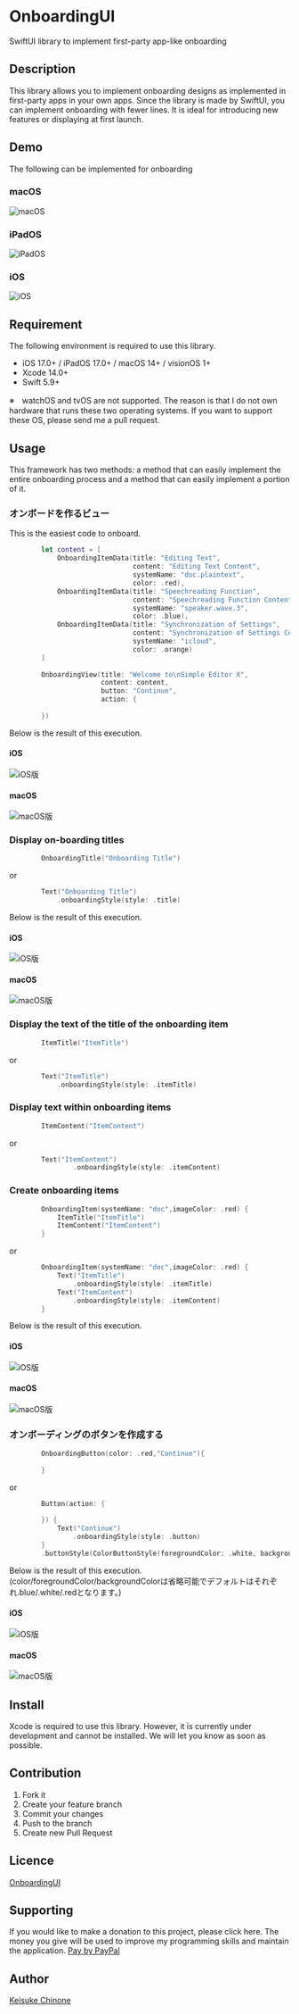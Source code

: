 # OnboardingUI

SwiftUI library to implement first-party app-like onboarding   

## Description

This library allows you to implement onboarding designs as implemented in first-party apps in your own apps.
Since the library is made by SwiftUI, you can implement onboarding with fewer lines. It is ideal for introducing new features or displaying at first launch.   

## Demo

The following can be implemented for onboarding  
### macOS
![macOS](images/macOS_Preview.png "macOS Preview")
### iPadOS
![iPadOS](images/iPadOS_Preview.png "iPadOS Preview")
### iOS
![iOS](images/iOS_Preview.png "iOS Preview")  

## Requirement

The following environment is required to use this library.  
- iOS 17.0+ / iPadOS 17.0+ / macOS 14+ / visionOS 1+
- Xcode 14.0+
- Swift 5.9+

※　watchOS and tvOS are not supported. The reason is that I do not own hardware that runs these two operating systems. If you want to support these OS, please send me a pull request. 
 
## Usage
This framework has two methods: a method that can easily implement the entire onboarding process and a method that can easily implement a portion of it.  

### オンボードを作るビュー
This is the easiest code to onboard.  
```swift
        let content = [
            OnboardingItemData(title: "Editing Text",
                               content: "Editing Text Content",
                               systemName: "doc.plaintext",
                               color: .red),
            OnboardingItemData(title: "Speechreading Function",
                               content: "Speechreading Function Content",
                               systemName: "speaker.wave.3",
                               color: .blue),
            OnboardingItemData(title: "Synchronization of Settings",
                               content: "Synchronization of Settings Content",
                               systemName: "icloud",
                               color: .orange)
        ]
        
        OnboardingView(title: "Welcome to\nSimple Editor X",
                       content: content,
                       button: "Continue",
                       action: {
            
        })
```
Below is the result of this execution.  
#### iOS
![iOS版](images/iOS_Onboarding.png "Onboarding")  
#### macOS
![macOS版](images/macOS_Onboarding.png "Onboarding")  

### Display on-boarding titles
```swift
        OnboardingTitle("Onboarding Title")
```
or
```swift
        Text("Onboarding Title")
            .onboardingStyle(style: .title)
``` 
Below is the result of this execution.  
#### iOS
![iOS版](images/iOS_OnboardingTitle.png "Onboarding Title")  
#### macOS
![macOS版](images/macOS_OnboardingTitle.png "Onboarding Title")  

### Display the text of the title of the onboarding item
```swift
        ItemTitle("ItemTitle")
```
or
```swift
        Text("ItemTitle")
            .onboardingStyle(style: .itemTitle)
```

### Display text within onboarding items 
```swift
        ItemContent("ItemContent")
```
or
```swift
        Text("ItemContent")
                .onboardingStyle(style: .itemContent)
```

### Create onboarding items
```swift
        OnboardingItem(systemName: "doc",imageColor: .red) {
            ItemTitle("ItemTitle")
            ItemContent("ItemContent")
        }
```
or
```swift
        OnboardingItem(systemName: "doc",imageColor: .red) {
            Text("ItemTitle")
                .onboardingStyle(style: .itemTitle)
            Text("ItemContent")
                .onboardingStyle(style: .itemContent)
        }
```
Below is the result of this execution.  
#### iOS
![iOS版](images/iOS_OnboardingItem.png "Onboarding Item")  
#### macOS
![macOS版](images/macOS_OnboardingItem.png "Onboarding Item")  

### オンボーディングのボタンを作成する
```swift
        OnboardingButton(color: .red,"Continue"){
            
        }
```
or
```swift
        Button(action: {
            
        }) {
            Text("Continue")
                .onboardingStyle(style: .button)
        }
        .buttonStyle(ColorButtonStyle(foregroundColor: .white, backgroundColor: .red))
```
Below is the result of this execution.   
(color/foregroundColor/backgroundColorは省略可能でデフォルトはそれぞれ.blue/.white/.redとなります。)  
#### iOS
![iOS版](images/iOS_ContinueButton.png "Continue Button")  
#### macOS
![macOS版](images/macOS_ContinueButton.png "Continue Button")  
## Install

Xcode is required to use this library.
However, it is currently under development and cannot be installed. We will let you know as soon as possible.  

## Contribution

1. Fork it
2. Create your feature branch
3. Commit your changes
4. Push to the branch
5. Create new Pull Request


## Licence

[OnboardingUI](https://github.com/KC-2001MS/OnboardingUI/blob/main/LICENSE)

## Supporting

If you would like to make a donation to this project, please click here. The money you give will be used to improve my programming skills and maintain the application.
[Pay by PayPal](https://paypal.me/iroiroWork?country.x=JP&locale.x=ja_JP)

## Author

[Keisuke Chinone](https://github.com/KC-2001MS)
